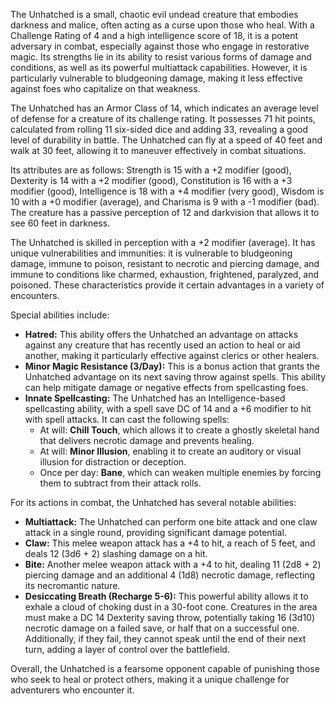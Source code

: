 The Unhatched is a small, chaotic evil undead creature that embodies darkness and malice, often acting as a curse upon those who heal. With a Challenge Rating of 4 and a high intelligence score of 18, it is a potent adversary in combat, especially against those who engage in restorative magic. Its strengths lie in its ability to resist various forms of damage and conditions, as well as its powerful multiattack capabilities. However, it is particularly vulnerable to bludgeoning damage, making it less effective against foes who capitalize on that weakness.

The Unhatched has an Armor Class of 14, which indicates an average level of defense for a creature of its challenge rating. It possesses 71 hit points, calculated from rolling 11 six-sided dice and adding 33, revealing a good level of durability in battle. The Unhatched can fly at a speed of 40 feet and walk at 30 feet, allowing it to maneuver effectively in combat situations.

Its attributes are as follows: Strength is 15 with a +2 modifier (good), Dexterity is 14 with a +2 modifier (good), Constitution is 16 with a +3 modifier (good), Intelligence is 18 with a +4 modifier (very good), Wisdom is 10 with a +0 modifier (average), and Charisma is 9 with a -1 modifier (bad). The creature has a passive perception of 12 and darkvision that allows it to see 60 feet in darkness. 

The Unhatched is skilled in perception with a +2 modifier (average). It has unique vulnerabilities and immunities: it is vulnerable to bludgeoning damage, immune to poison, resistant to necrotic and piercing damage, and immune to conditions like charmed, exhaustion, frightened, paralyzed, and poisoned. These characteristics provide it certain advantages in a variety of encounters.

Special abilities include:

- **Hatred:** This ability offers the Unhatched an advantage on attacks against any creature that has recently used an action to heal or aid another, making it particularly effective against clerics or other healers.
- **Minor Magic Resistance (3/Day):** This is a bonus action that grants the Unhatched advantage on its next saving throw against spells. This ability can help mitigate damage or negative effects from spellcasting foes.
- **Innate Spellcasting:** The Unhatched has an Intelligence-based spellcasting ability, with a spell save DC of 14 and a +6 modifier to hit with spell attacks. It can cast the following spells:
  - At will: **Chill Touch**, which allows it to create a ghostly skeletal hand that delivers necrotic damage and prevents healing.
  - At will: **Minor Illusion**, enabling it to create an auditory or visual illusion for distraction or deception.
  - Once per day: **Bane**, which can weaken multiple enemies by forcing them to subtract from their attack rolls.

For its actions in combat, the Unhatched has several notable abilities:

- **Multiattack:** The Unhatched can perform one bite attack and one claw attack in a single round, providing significant damage potential.
- **Claw:** This melee weapon attack has a +4 to hit, a reach of 5 feet, and deals 12 (3d6 + 2) slashing damage on a hit.
- **Bite:** Another melee weapon attack with a +4 to hit, dealing 11 (2d8 + 2) piercing damage and an additional 4 (1d8) necrotic damage, reflecting its necromantic nature.
- **Desiccating Breath (Recharge 5-6):** This powerful ability allows it to exhale a cloud of choking dust in a 30-foot cone. Creatures in the area must make a DC 14 Dexterity saving throw, potentially taking 16 (3d10) necrotic damage on a failed save, or half that on a successful one. Additionally, if they fail, they cannot speak until the end of their next turn, adding a layer of control over the battlefield.

Overall, the Unhatched is a fearsome opponent capable of punishing those who seek to heal or protect others, making it a unique challenge for adventurers who encounter it.